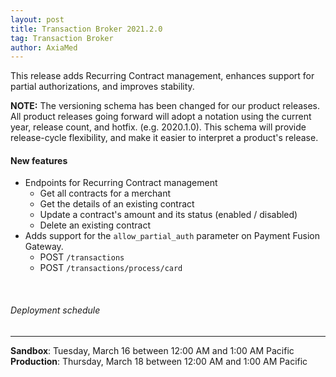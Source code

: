 ```yaml
---
layout: post
title: Transaction Broker 2021.2.0
tag: Transaction Broker
author: AxiaMed
---
```


This release adds Recurring Contract management, enhances support for partial authorizations, and improves stability. 

**NOTE:** The versioning schema has been changed for our product releases. All product releases going forward will adopt a notation using the current year, release count, and hotfix. (e.g. 2020.1.0). This schema will provide release-cycle flexibility, and make it easier to interpret a product's release. 

#### New features
* Endpoints for Recurring Contract management
    * Get all contracts for a merchant
    * Get the details of an existing contract
    * Update a contract's amount and its status (enabled / disabled)
    * Delete an existing contract
* Adds support for the `allow_partial_auth` parameter on Payment Fusion Gateway.
    * POST `/transactions`
    * POST `/transactions/process/card`

&nbsp;  
###### Deployment schedule
* * *
**Sandbox**: Tuesday, March 16 between 12:00 AM and 1:00 AM Pacific
<br>
**Production**: Thursday, March 18 between 12:00 AM and 1:00 AM Pacific
